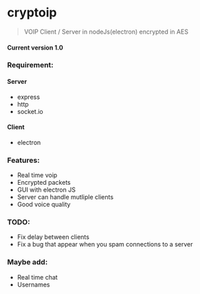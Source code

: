 # cryptoip
> VOIP Client / Server in nodeJs(electron) encrypted in AES
#### Current version 1.0

### Requirement:

#### Server
- express
- http
- socket.io
#### Client
- electron

### Features:
- Real time voip
- Encrypted packets
- GUI with electron JS
- Server can handle mutliple clients
- Good voice quality

### TODO:
- Fix delay between clients
- Fix a bug that appear when you spam connections to a server

### Maybe add:
- Real time chat
- Usernames
